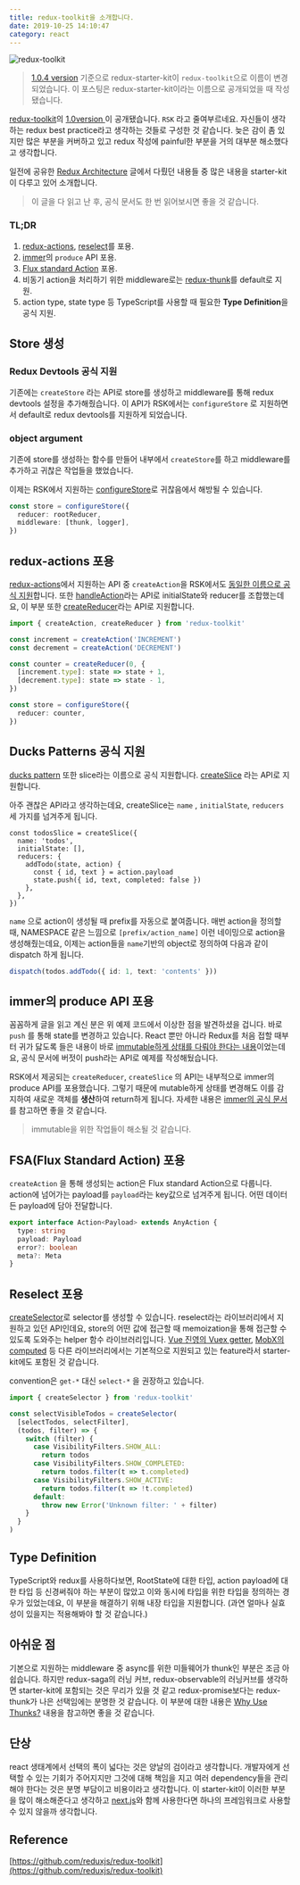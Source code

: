```yaml
---
title: redux-toolkit을 소개합니다.
date: 2019-10-25 14:10:47
category: react
---
```


![redux-toolkit](./images/redux-toolkit.png)

> [1.0.4 version](https://github.com/reduxjs/redux-toolkit/releases/tag/v1.0.4) 기준으로 redux-starter-kit이 `redux-toolkit`으로 이름이 변경되었습니다. 이 포스팅은 redux-starter-kit이라는 이름으로 공개되었을 때 작성됐습니다.

[redux-toolkit](https://github.com/reduxjs/redux-toolkit)의 [1.0version
](https://github.com/reduxjs/redux-toolkit/releases/tag/v1.0.0)이 공개됐습니다. `RSK` 라고 줄여부르네요. 자신들이 생각하는 redux best practice라고 생각하는 것들로 구성한 것 같습니다. 늦은 감이 좀 있지만 많은 부분을 커버하고 있고 redux 작성에 painful한 부분을 거의 대부분 해소했다고 생각합니다.

일전에 공유한 [Redux Architecture](https://jbee.io/react/react-2-redux-architecture/) 글에서 다뤘던 내용들 중 많은 내용을 starter-kit이 다루고 있어 소개합니다.

> 이 글을 다 읽고 난 후, 공식 문서도 한 번 읽어보시면 좋을 것 같습니다.

### TL;DR

1. [redux-actions](https://github.com/redux-utilities/redux-actions), [reselect](https://github.com/reduxjs/reselect)를 포용.
2. [immer](https://github.com/immerjs/immer)의 `produce` API 포용.
3. [Flux standard Action](https://github.com/redux-utilities/flux-standard-action) 포용.
4. 비동기 action을 처리하기 위한 middleware로는 [redux-thunk](https://github.com/reduxjs/redux-thunk)를 default로 지원.
5. action type, state type 등 TypeScript를 사용할 때 필요한 **Type Definition**을 공식 지원.

## Store 생성

### Redux Devtools 공식 지원

기존에는 `createStore` 라는 API로 store를 생성하고 middleware를 통해 redux devtools 설정을 추가해줬습니다. 이 API가 RSK에서는 `configureStore` 로 지원하면서 default로 redux devtools를 지원하게 되었습니다.

### object argument

기존에 store를 생성하는 함수를 만들어 내부에서 `createStore`를 하고 middleware를 추가하고 귀찮은 작업들을 했었습니다.

이제는 RSK에서 지원하는 [configureStore](https://redux-toolkit.js.org/api/configurestore)로 귀찮음에서 해방될 수 있습니다.

```ts
const store = configureStore({
  reducer: rootReducer,
  middleware: [thunk, logger],
})
```

## redux-actions 포용

[redux-actions](https://github.com/redux-utilities/redux-actions)에서 지원하는 API 중 `createAction`을 RSK에서도 [동일한 이름으로 공식 지원](https://redux-toolkit.js.org/api/createaction)합니다. 또한 [handleAction](https://redux-actions.js.org/api/handleaction)라는 API로 initialState와 reducer를 조합했는데요, 이 부분 또한 [createReducer](https://redux-toolkit.js.org/api/createreducer)라는 API로 지원합니다.

```ts
import { createAction, createReducer } from 'redux-toolkit'

const increment = createAction('INCREMENT')
const decrement = createAction('DECREMENT')

const counter = createReducer(0, {
  [increment.type]: state => state + 1,
  [decrement.type]: state => state - 1,
})

const store = configureStore({
  reducer: counter,
})
```

## Ducks Patterns 공식 지원

[ducks pattern](https://github.com/erikras/ducks-modular-redux) 또한 slice라는 이름으로 공식 지원합니다. [createSlice](https://redux-toolkit.js.org/api/createslice) 라는 API로 지원합니다.

아주 괜찮은 API라고 생각하는데요, createSlice는 `name` , `initialState`, `reducers` 세 가지를 넘겨주게 됩니다.

```ts{7}
const todosSlice = createSlice({
  name: 'todos',
  initialState: [],
  reducers: {
    addTodo(state, action) {
      const { id, text } = action.payload
      state.push({ id, text, completed: false })
    },
  },
})
```

`name` 으로 action이 생성될 때 prefix를 자동으로 붙여줍니다. 매번 action을 정의할 때, NAMESPACE 같은 느낌으로 `[prefix/action_name]` 이런 네이밍으로 action을 생성해줬는데요, 이제는 action들을 `name`기반의 object로 정의하여 다음과 같이 dispatch 하게 됩니다.

```ts
dispatch(todos.addTodo({ id: 1, text: 'contents' }))
```

## immer의 produce API 포용

꼼꼼하게 글을 읽고 계신 분은 위 예제 코드에서 이상한 점을 발견하셨을 겁니다. 바로 `push` 를 통해 state를 변경하고 있습니다. React 뿐만 아니라 Redux를 처음 접할 때부터 귀가 닳도록 들은 내용이 바로 [immutable하게 상태를 다뤄야 한다는 내용](https://redux.js.org/recipes/using-immutablejs-with-redux#why-should-i-use-an-immutable-focused-library-such-as-immutablejs)이었는데요, 공식 문서에 버젓이 push라는 API로 예제를 작성해뒀습니다.

RSK에서 제공되는 `createReducer`, `createSlice` 의 API는 내부적으로 immer의 produce API를 포용했습니다. 그렇기 때문에 mutable하게 상태를 변경해도 이를 감지하여 새로운 객체를 **생산**하여 return하게 됩니다. 자세한 내용은 [immer의 공식 문서](https://immerjs.github.io/immer/docs/return)를 참고하면 좋을 것 같습니다.

> immutable을 위한 작업들이 해소될 것 같습니다.

## FSA(Flux Standard Action) 포용

`createAction` 을 통해 생성되는 action은 Flux standard Action으로 다룹니다. action에 넘어가는 payload를 `payload`라는 key값으로 넘겨주게 됩니다. 어떤 데이터든 payload에 담아 전달합니다.

```ts
export interface Action<Payload> extends AnyAction {
  type: string
  payload: Payload
  error?: boolean
  meta?: Meta
}
```

## Reselect 포용

[createSelector](https://redux-toolkit.js.org/api/createselector)로 selector를 생성할 수 있습니다. reselect라는 라이브러리에서 지원하고 있던 API인데요, store의 어떤 값에 접근할 때 memoization을 통해 접근할 수 있도록 도와주는 helper 함수 라이브러리입니다. [Vue 진영의 Vuex getter](https://vuex.vuejs.org/guide/getters.html), [MobX의 computed](https://mobx.js.org/refguide/computed-decorator.html) 등 다른 라이브러리에서는 기본적으로 지원되고 있는 feature라서 starter-kit에도 포함된 것 같습니다.

convention은 `get-*` 대신 `select-*` 을 권장하고 있습니다.

```ts
import { createSelector } from 'redux-toolkit'

const selectVisibleTodos = createSelector(
  [selectTodos, selectFilter],
  (todos, filter) => {
    switch (filter) {
      case VisibilityFilters.SHOW_ALL:
        return todos
      case VisibilityFilters.SHOW_COMPLETED:
        return todos.filter(t => t.completed)
      case VisibilityFilters.SHOW_ACTIVE:
        return todos.filter(t => !t.completed)
      default:
        throw new Error('Unknown filter: ' + filter)
    }
  }
)
```

## Type Definition

TypeScript와 redux를 사용하다보면, RootState에 대한 타입, action payload에 대한 타입 등 신경써줘야 하는 부분이 많았고 이와 동시에 타입을 위한 타입을 정의하는 경우가 있었는데요, 이 부분을 해결하기 위해 내장 타입을 지원합니다. (과연 얼마나 실효성이 있을지는 적용해봐야 할 것 같습니다.)

## 아쉬운 점

기본으로 지원하는 middleware 중 async를 위한 미들웨어가 thunk인 부분은 조금 아쉽습니다. 하지만 redux-saga의 러닝 커브, redux-observable의 러닝커브를 생각하면 starter-kit에 포함되는 것은 무리가 있을 것 같고 redux-promise보다는 redux-thunk가 나은 선택임에는 분명한 것 같습니다. 이 부분에 대한 내용은 [Why Use Thunks?](https://redux-toolkit.js.org/tutorials/advanced-tutorial#why-use-thunks) 내용을 참고하면 좋을 것 같습니다.

## 단상

react 생태계에서 선택의 폭이 넓다는 것은 양날의 검이라고 생각합니다. 개발자에게 선택할 수 있는 기회가 주어지지만 그것에 대해 책임을 지고 여러 dependency들을 관리해야 한다는 것은 분명 부담이고 비용이라고 생각합니다. 이 starter-kit이 이러한 부분을 많이 해소해준다고 생각하고 [next.js](https://github.com/zeit/next.js/)와 함께 사용한다면 하나의 프레임워크로 사용할 수 있지 않을까 생각합니다.

## Reference

[https://github.com/reduxjs/redux-toolkit](https://github.com/reduxjs/redux-toolkit)
